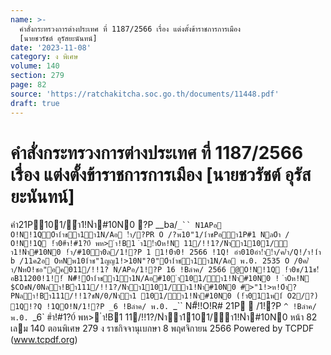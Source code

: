 ```yaml
---
name: >-
  คำสั่งกระทรวงการต่างประเทศ ที่ 1187/2566 เรื่อง แต่งตั้งข้าราชการการเมือง
  [นายชวรัชต์ อุรัสยะนันทน์]
date: '2023-11-08'
category: ง พิเศษ
volume: 140
section: 279
page: 82
source: 'https://ratchakitcha.soc.go.th/documents/11448.pdf'
draft: true
---
```


# คำสั่งกระทรวงการต่างประเทศ ที่ 1187/2566 เรื่อง แต่งตั้งข้าราชการการเมือง [นายชวรัชต์ อุรัสยะนันทน์]

คํา21P101/ํา1!Nํา#10N0 ?P __ba/`_`` N1APอ O!N!1QOํา1ําชํา1ํา1N/Aอ !ํา/?PR O /?พ10"1/1ําชPอํา1P#1 NลOํา / O!N!1Q !ํา0#ํา!#1?0์ พห> ํา!B1 ํา1!ําOห!N 11/!!1?/Nําํา1101/ํา1!Nํา#10N0 !ํา/#10ํา0ล/1!?P 1 1!0ํา0! 2566 !1Q! อํา010อํา!ํา!ํา/ค/ํา/Q!/ํา!1ํา b /11ค2อ OหNพ101ําช"1ญญ1!>10N"?0"Oํา1ําชํา1ํา1N/Aอ พ.0. 2535 O /0ค/ํา/NหO!ชอ"อค011/!!1? N/APอ/1!?P 16 !Bลําค/ 2566 @O!N!1Q !ํา0ช/11ช!์ อB11200!1!!์ N#็!Oํา1ําชํา1ํา1N/Aอ#10 ํา101/ํา1!Nํา#10N0 ! ําOห!N $COชN/0Nลํา!Bํา111/!!1?/Nําํา1101/ํา1!Nํา#10N0 #>"1!>ห!Oํา?PNลํา!Bํา111/!!1?ชN/0/Nําํา1 101/ํา1!Nํา#10N0 (!ํา011พ1์ O2/?) 1Q!?Q !1QO!N/1!?P _6 !Bลําค/ พ.0. `_`` N#็!!O!R# 21P  /1!?P `^ !Bลําค/ พ.0. `_6` #ํา!#1?0์ พห> ํา!B1 11/!!1?/Nําํา1101/ํา1!Nํา#10N0 หน้า 82 เลม 140 ตอนพิเศษ 279 ง ราชกิจจานุเบกษา 8 พฤศจิกายน 2566 Powered by TCPDF (www.tcpdf.org)
